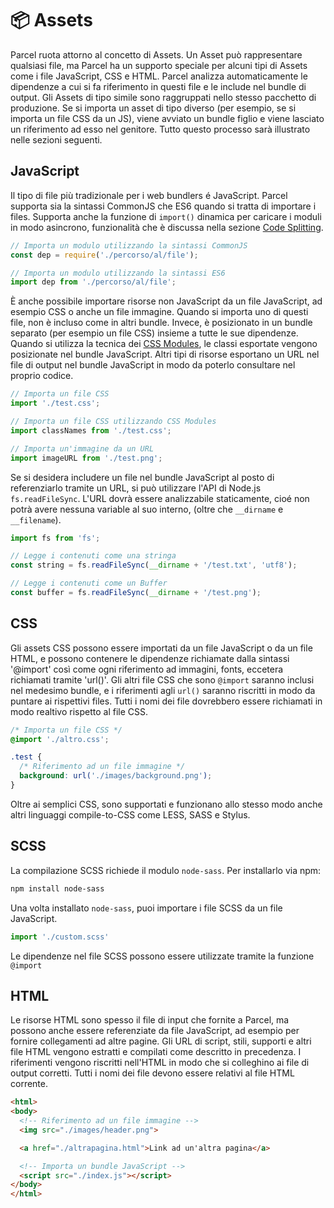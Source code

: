 # 📦 Assets

Parcel ruota attorno al concetto di Assets. Un Asset può rappresentare qualsiasi file, ma Parcel ha un supporto speciale per alcuni tipi di Assets come i file JavaScript, CSS e HTML. Parcel analizza automaticamente le dipendenze a cui si fa riferimento in questi file e le include nel bundle di output. Gli Assets di tipo simile sono raggruppati nello stesso pacchetto di produzione. Se si importa un asset di tipo diverso (per esempio, se si importa un file CSS da un JS), viene avviato un bundle figlio e viene lasciato un riferimento ad esso nel genitore. Tutto questo processo sarà illustrato nelle sezioni seguenti.

## JavaScript

Il tipo di file più tradizionale per i web bundlers é JavaScript. Parcel supporta sia la sintassi CommonJS che ES6 quando si tratta di importare i files. Supporta anche la funzione di `import()` dinamica per caricare i moduli in modo asincrono, funzionalità che è discussa nella sezione [Code Splitting](code_splitting.html).

```javascript
// Importa un modulo utilizzando la sintassi CommonJS
const dep = require('./percorso/al/file');

// Importa un modulo utilizzando la sintassi ES6
import dep from './percorso/al/file';
```

È anche possibile importare risorse non JavaScript da un file JavaScript, ad esempio CSS o anche un file immagine. Quando si importa uno di questi file, non è incluso come in altri bundle. Invece, è posizionato in un bundle separato (per esempio un file CSS) insieme a tutte le sue dipendenze. Quando si utilizza la tecnica dei [CSS Modules](https://github.com/css-modules/css-modules), le classi esportate vengono posizionate nel bundle JavaScript. Altri tipi di risorse esportano un URL nel file di output nel bundle JavaScript in modo da poterlo consultare nel proprio codice.

```javascript
// Importa un file CSS
import './test.css';

// Importa un file CSS utilizzando CSS Modules
import classNames from './test.css';

// Importa un'immagine da un URL
import imageURL from './test.png';
```

Se si desidera includere un file nel bundle JavaScript al posto di referenziarlo tramite un URL, si può utilizzare l'API di Node.js `fs.readFileSync`. L'URL dovrà essere analizzabile staticamente, cioé non potrà avere nessuna variable al suo interno, (oltre che `__dirname` e `__filename`).

```javascript
import fs from 'fs';

// Legge i contenuti come una stringa
const string = fs.readFileSync(__dirname + '/test.txt', 'utf8');

// Legge i contenuti come un Buffer
const buffer = fs.readFileSync(__dirname + '/test.png');
```

## CSS

Gli assets CSS possono essere importati da un file JavaScript o da un file HTML, e possono contenere le dipendenze richiamate dalla sintassi '@import' così come ogni riferimento ad immagini, fonts, eccetera richiamati tramite 'url()'. Gli altri file CSS che sono `@import` saranno inclusi nel medesimo bundle, e i riferimenti agli `url()` saranno riscritti in modo da puntare ai rispettivi files. Tutti i nomi dei file dovrebbero essere richiamati in modo realtivo rispetto al file CSS.

```css
/* Importa un file CSS */
@import './altro.css';

.test {
  /* Riferimento ad un file immagine */
  background: url('./images/background.png');
}
```

Oltre ai semplici CSS, sono supportati e funzionano allo stesso modo anche altri linguaggi compile-to-CSS come LESS, SASS e Stylus.

## SCSS
La compilazione SCSS richiede il modulo `node-sass`. Per installarlo via npm:
```bash
npm install node-sass
```
Una volta installato `node-sass`, puoi importare i file SCSS da un file JavaScript.
```javascript
import './custom.scss'
```
Le dipendenze nel file SCSS possono essere utilizzate tramite la funzione `@import`

## HTML

Le risorse HTML sono spesso il file di input che fornite a Parcel, ma possono anche essere referenziate da file JavaScript, ad esempio per fornire collegamenti ad altre pagine. Gli URL di script, stili, supporti e altri file HTML vengono estratti e compilati come descritto in precedenza. I riferimenti vengono riscritti nell'HTML in modo che si colleghino ai file di output corretti. Tutti i nomi dei file devono essere relativi al file HTML corrente.

```html
<html>
<body>
  <!-- Riferimento ad un file immagine -->
  <img src="./images/header.png">

  <a href="./altrapagina.html">Link ad un'altra pagina</a>

  <!-- Importa un bundle JavaScript -->
  <script src="./index.js"></script>
</body>
</html>
```
